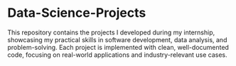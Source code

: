 # Data-Science-Projects
This repository contains the projects I developed during my internship, showcasing my practical skills in software development, data analysis, and problem-solving. Each project is implemented with clean, well-documented code, focusing on real-world applications and industry-relevant use cases.
